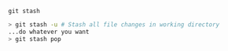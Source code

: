 `git stash`

```bash
> git stash -u # Stash all file changes in working directory
...do whatever you want
> git stash pop
```
